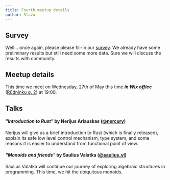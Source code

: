 ```yaml
---
title: Fourth meetup details
author: Slava
---
```


Survey
------

Well... once again, please please fill-in our [survey](http://goo.gl/mvnkjK). We already have some preliminary results but still need some more data. Sure we will discuss the results with community.

Meetup details
--------------

This time we meet on Wednesday, 27th of May this time ***in Wix office*** ([Rūdninkų g. 2](https://maps.google.com/maps?f=q&source=s_q&hl=en&geocode=&q=R%C5%ABdnink%C5%B3+g.+2,+Vilnius,+Vilnius+County,+Lithuania&aq=t&sll=37.0625,-95.677068&sspn=49.624204,107.138672&vpsrc=6&t=h&ie=UTF8&hq=&hnear=R%C5%ABdnink%C5%B3+gatv%C4%97+2,+Vilnius,+Vilniaus+miesto+savivaldyb%C4%97+01135,+Lithuania&ll=54.677634,25.286654&spn=0.00223,0.006539&z=18&iwloc=A)) at 19:00. 

Talks
-----

#### *"Introduction to Rust"* by Nerijus Arlauskas ([\@nercury](https://twitter.com/nercury))

Nerijus will give us a brief introduction to Rust (which is finally released), explain its safe low level control mechanism,
type system, and some reasons it is easier to understand from functional point
of view.

#### *"Monoids and friends"* by Saulius Valatka ([\@saulius_vl](https://twitter.com/saulius_vl))


Saulius Valatka will continue our journey of exploring algebraic structures in programming.
This time, we hit the ubiquitous monoids.

